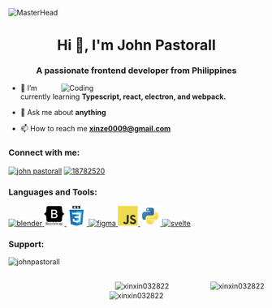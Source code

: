 ![MasterHead](https://camo.githubusercontent.com/5dc6ee33381917e41fc9c4951799268998f11a9b864399bf79a0842e4f9b194d/68747470733a2f2f692e696d6775722e636f6d2f315a76566b44632e676966)
<h1 align="center">Hi 👋, I'm John Pastorall</h1>
<h3 align="center">A passionate frontend developer from Philippines</h3>
<img align="right" alt="Coding" width="400" src="https://raw.githubusercontent.com/TheDudeThatCode/TheDudeThatCode/master/Assets/Developer.gif"/>

- 🌱 I’m currently learning **Typescript, react, electron, and webpack.**

- 💬 Ask me about **anything**

- 📫 How to reach me **xinze0009@gmail.com**

<h3 align="left">Connect with me:</h3>
<p align="left">
<a href="https://linkedin.com/in/john pastorall" target="blank"><img align="center" src="https://raw.githubusercontent.com/rahuldkjain/github-profile-readme-generator/master/src/images/icons/Social/linked-in-alt.svg" alt="john pastorall" height="30" width="40" /></a>
<a href="https://stackoverflow.com/users/18782520" target="blank"><img align="center" src="https://raw.githubusercontent.com/rahuldkjain/github-profile-readme-generator/master/src/images/icons/Social/stack-overflow.svg" alt="18782520" height="30" width="40" /></a>
</p>

<h3 align="left">Languages and Tools:</h3>
<p align="left"> <a href="https://www.blender.org/" target="_blank" rel="noreferrer"> <img src="https://download.blender.org/branding/community/blender_community_badge_white.svg" alt="blender" width="40" height="40"/> </a> <a href="https://getbootstrap.com" target="_blank" rel="noreferrer"> <img src="https://raw.githubusercontent.com/devicons/devicon/master/icons/bootstrap/bootstrap-plain-wordmark.svg" alt="bootstrap" width="40" height="40"/> </a> <a href="https://www.w3schools.com/css/" target="_blank" rel="noreferrer"> <img src="https://raw.githubusercontent.com/devicons/devicon/master/icons/css3/css3-original-wordmark.svg" alt="css3" width="40" height="40"/> </a> <a href="https://www.figma.com/" target="_blank" rel="noreferrer"> <img src="https://www.vectorlogo.zone/logos/figma/figma-icon.svg" alt="figma" width="40" height="40"/> </a> <a href="https://developer.mozilla.org/en-US/docs/Web/JavaScript" target="_blank" rel="noreferrer"> <img src="https://raw.githubusercontent.com/devicons/devicon/master/icons/javascript/javascript-original.svg" alt="javascript" width="40" height="40"/> </a> <a href="https://www.python.org" target="_blank" rel="noreferrer"> <img src="https://raw.githubusercontent.com/devicons/devicon/master/icons/python/python-original.svg" alt="python" width="40" height="40"/> </a> <a href="https://svelte.dev" target="_blank" rel="noreferrer"> <img src="https://upload.wikimedia.org/wikipedia/commons/1/1b/Svelte_Logo.svg" alt="svelte" width="40" height="40"/> </a> </p>

<h3 align="left">Support:</h3>
<p><a href="https://ko-fi.com/johnpastorall"> <img align="left" src="https://cdn.ko-fi.com/cdn/kofi3.png?v=3" height="50" width="210" alt="johnpastorall" /></a></p><br><br>

<div display="flex">
  <p align="center"><img align="right" src="https://github-readme-streak-stats.herokuapp.com/?user=xinxin032822&" alt="xinxin032822" /></p>
  <p align="center"><img align="left" src="https://github-readme-stats.vercel.app/api/top-langs?username=xinxin032822&show_icons=true&locale=en&layout=compact" alt="xinxin032822" /></p>
  <p align="center">&nbsp;<img align="center" src="https://github-readme-stats.vercel.app/api?username=xinxin032822&show_icons=true&locale=en" alt="xinxin032822" /></p>

</div>
